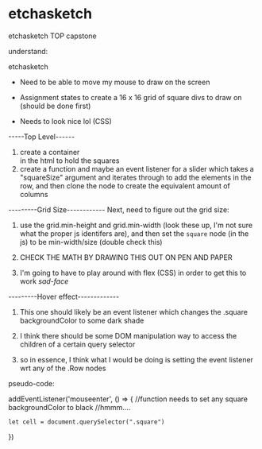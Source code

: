 # etchasketch
etchasketch TOP capstone


understand:

etchasketch
- Need to be able to move my mouse to draw on the screen
- Assignment states to create a 16 x 16 grid of square divs to draw on (should be done first)

- Needs to look nice lol (CSS)


-----Top Level------
1. create a container <div> in the html to hold the squares
2. create a function and maybe an event listener for a slider which takes a "squareSize" argument and iterates through to add the elements in the row, and then clone the node to create the equivalent amount of columns



---------Grid Size------------
Next, need to figure out the grid size:

1. use the grid.min-height and grid.min-width (look these up, I'm not sure what the proper js identifers are), and then set the `square` node (in the js) to be min-width/size (double check this)

2. CHECK THE MATH BY DRAWING THIS OUT ON PEN AND PAPER

3. I'm going to have to play around with flex (CSS) in order to get this to work *sad-face*



---------Hover effect-------------
1. This one should likely be an event listener which changes the .square backgroundColor to some dark shade

2. I think there should be some DOM manipulation way to access the children of a certain query selector

3. so in essence, I think what I would be doing is setting the event listener wrt any of the .Row nodes



pseudo-code:

addEventListener('mouseenter', () => {
    //function needs to set any square backgroundColor to black
    //hmmm....

    let cell = document.querySelector(".square")
})



